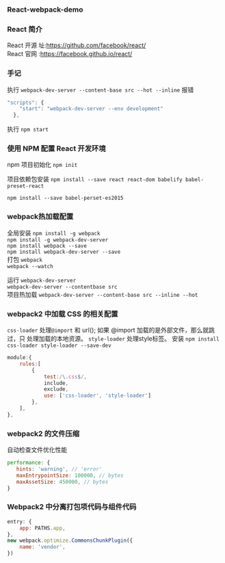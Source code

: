 ### React-webpack-demo

### React 简介
React 开源 址:https://github.com/facebook/react/                     
React 官网 :https://facebook.github.io/react/

### 手记
执行 `webpack-dev-server --content-base src --hot --inline` 报错         

```js
"scripts": {
    "start": "webpack-dev-server --env development"
  },
```
执行 `npm start`     


### 使用 NPM 配置 React 开发环境
npm 项目初始化 `npm init`   

项目依赖包安装 `npm install --save react react-dom babelify babel-preset-react` 

`npm install --save babel-perset-es2015`


### webpack热加载配置
全局安装 `npm install -g webpack`                                                 
        `npm install -g webpack-dev-server`                                     
        `npm install webpack --save  `                                          
        `npm install webpack-dev-server --save`                                  
打包   `webpack`                                                                     
      `webpack --watch`

运行  `webpack-dev-server`                                                        
     `webpack-dev-server --contentbase src`                                      
项目热加载  `webpack-dev-server --content-base src --inline --hot `


### webpack2 中加载 CSS 的相关配置
`css-loader`  处理`@import` 和 url(); 如果 @import 加载的是外部文件，那么就跳过，只 处理加载的本地资源。
`style-loader`  处理style标签。
安装 `npm install css-loader style-loader --save-dev`
```js
module:{
    rules:[
        {
            test:/\.css$/,
            include,
            exclude,
            use: ['css-loader', 'style-loader']
        },
    ],
},
```

  
### webpack2 的文件压缩
 自动检查文件优化性能  
 ```js
 performance: {
    hints: 'warning', // 'error'
    maxEntrypointSize: 100000, // bytes
    maxAssetSize: 450000, // bytes
}
 ```

### Webpack2 中分离打包项代码与组件代码
```js
entry: {
    app: PATHS.app,
},
new webpack.optimize.CommonsChunkPlugin({
    name: 'vendor',
})
```



